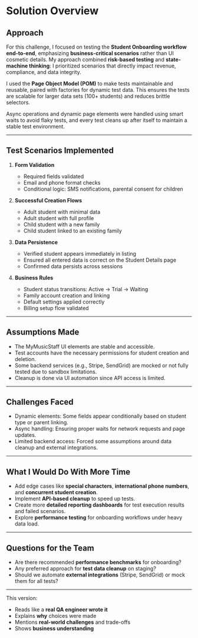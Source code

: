 # Solution Overview

## Approach

For this challenge, I focused on testing the **Student Onboarding workflow end-to-end**, emphasizing **business-critical scenarios** rather than UI cosmetic details. My approach combined **risk-based testing** and **state-machine thinking**: I prioritized scenarios that directly impact revenue, compliance, and data integrity.

I used the **Page Object Model (POM)** to make tests maintainable and reusable, paired with factories for dynamic test data. This ensures the tests are scalable for larger data sets (100+ students) and reduces brittle selectors.

Async operations and dynamic page elements were handled using smart waits to avoid flaky tests, and every test cleans up after itself to maintain a stable test environment.

---

## Test Scenarios Implemented

1. **Form Validation**

   * Required fields validated
   * Email and phone format checks
   * Conditional logic: SMS notifications, parental consent for children

2. **Successful Creation Flows**

   * Adult student with minimal data
   * Adult student with full profile
   * Child student with a new family
   * Child student linked to an existing family

3. **Data Persistence**

   * Verified student appears immediately in listing
   * Ensured all entered data is correct on the Student Details page
   * Confirmed data persists across sessions

4. **Business Rules**

   * Student status transitions: Active → Trial → Waiting
   * Family account creation and linking
   * Default settings applied correctly
   * Billing setup flow validated

---

## Assumptions Made

* The MyMusicStaff UI elements are stable and accessible.
* Test accounts have the necessary permissions for student creation and deletion.
* Some backend services (e.g., Stripe, SendGrid) are mocked or not fully tested due to sandbox limitations.
* Cleanup is done via UI automation since API access is limited.

---

## Challenges Faced

* Dynamic elements: Some fields appear conditionally based on student type or parent linking.
* Async handling: Ensuring proper waits for network requests and page updates.
* Limited backend access: Forced some assumptions around data cleanup and external integrations.

---

## What I Would Do With More Time

* Add edge cases like **special characters**, **international phone numbers**, and **concurrent student creation**.
* Implement **API-based cleanup** to speed up tests.
* Create more **detailed reporting dashboards** for test execution results and failed scenarios.
* Explore **performance testing** for onboarding workflows under heavy data load.

---

## Questions for the Team

* Are there recommended **performance benchmarks** for onboarding?
* Any preferred approach for **test data cleanup** on staging?
* Should we automate **external integrations** (Stripe, SendGrid) or mock them for all tests?

---

This version:

* Reads like a **real QA engineer wrote it**
* Explains **why** choices were made
* Mentions **real-world challenges** and trade-offs
* Shows **business understanding**

